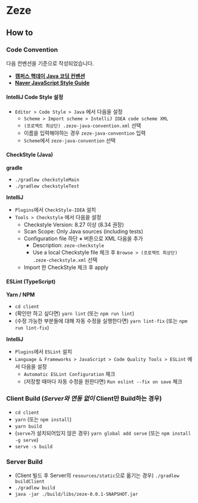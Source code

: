 # Zeze

## How to

### Code Convention

다음 컨벤션을 기준으로 작성되었습니다.

- **[캠퍼스 핵데이 Java 코딩 컨벤션](https://naver.github.io/hackday-conventions-java)**
- **[Naver JavaScript Style Guide](https://github.com/naver/eslint-config-naver/blob/master/STYLE_GUIDE.md)**  

#### IntelliJ Code Style 설정

- `Editor > Code Style > Java` 에서 다음을 설정
  - `Scheme > Import scheme > IntelliJ IDEA code scheme XML`
  - `(프로젝트 최상단) .zeze-java-convention.xml` 선택
  - 이름을 입력해야하는 경우 `zeze-java-convention` 입력 
  - `Scheme`에서 `zeze-java-convention` 선택

#### CheckStyle (Java)

**gradle**
- `./gradlew checkstyleMain`
- `./gradlew checkstyleTest`

**IntelliJ**
- `Plugins`에서 `CheckStyle-IDEA` 설치
- `Tools > Checkstyle` 에서 다음을 설정
  - Checkstyle Version: 8.27 이상 (8.34 권장)
  - Scan Scope: Only Java sources (including tests)
  - Configuration file 하단 **+** 버튼으로 XML 다음을 추가
    - Description: `zeze-checkstyle`
    - Use a local Checkstyle file 체크 후 `Browse > (프로젝트 최상단) .zeze-checkstyle.xml` 선택
  - Import 한 CheckStyle 체크 후 apply

#### ESLint (TypeScript)

**Yarn / NPM**
- `cd client`
- (확인만 하고 싶다면) `yarn lint` (또는 `npm run lint`)
- (수정 가능한 부분들에 대해 자동 수정을 실행한다면) `yarn lint-fix` (또는 `npm run lint-fix`)

**IntelliJ**
- `Plugins`에서 `ESLint` 설치
- `Language & Frameworks > JavaScript > Code Quality Tools > ESLint` 에서 다음을 설정
  - `Automatic ESLint Configuration` 체크
  - (저장할 때마다 자동 수정을 원한다면) `Run eslint --fix on save` 체크


### Client Build (*Server와 연동 없이* Client만 Build하는 경우)

- `cd client`
- `yarn` (또는 `npm install`)
- `yarn build`
- (`serve`가 설치되어있지 않은 경우) `yarn global add serve` (또는 `npm install -g serve`)
- `serve -s build`


### Server Build 

- (Client 빌드 후 Server의 `resources/static`으로 옮기는 경우) `./gradlew buildClient`
- `./gradlew build`
- `java -jar ./build/libs/zeze-0.0.1-SNAPSHOT.jar`
